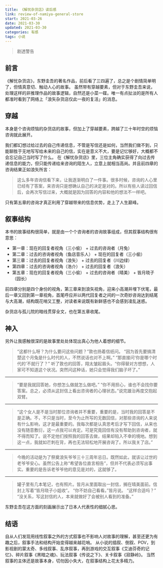 ```yaml
---
title: 《解忧杂货店》读后感
link: review-of-namiya-general-store
start: 2021-03-26
date: 2021-03-30
updated: 2021-03-30
categories: 有感
tags: 小说
---
```


> 剧透警告

<!-- more -->

## 前言

《解忧杂货店》，东野圭吾的著名作品，前后看了三四遍了，总之是个剧情简单明了，但情真意切、触动人心的故事。
虽然带有穿越要素，但对于东野圭吾来说，处理这样的非推理作品的故事逻辑，自然还是小菜一碟。唯一有点扯淡的是所有人都准时看到了网络上「浪矢杂货店仅此一夜的复活」的消息。

## 穿越

本身是个咨询烦恼的杂货店的故事，但加上了穿越要素，跨越了三十年时空的烦恼咨询就此展开。

我们都幻想过给过去的自己传递信息，不管是写信还是如何，当然我们做不到，只能聊胜于无地写写给未来的自己的信，实在是意义不大，要是记忆够好，大概都不会忘记自己当时写了什么。
在《解忧杂货店》里，三位主角确实获得了向过去传递信息的能力，但只能传递给来咨询的陌生人，立意上就相当高尚。并且前四章的咨询结果正如浪矢所言：

> 这么多年咨询信看下来，让我逐渐明白了一件事。很多时候，咨询的人心里已经有了答案，来咨询只是想确认自己的决定是对的。所以有些人读过回信后，会再次写信过来，大概就是因为回答的内容和他的想法不一样吧。

只有第五章的咨询才真正利用了穿越带来的信息优势，走上了人生巅峰。

## 叙事结构

本书的故事结构很简单，就是由一个个咨询者的咨询故事组成，但其叙事结构很有意思：

- 第一章：现在的回复者视角（三小偷） + 过去的咨询者（月兔）
- 第二章：过去的咨询者视角（鱼店音乐人） + 现在的回复者（三小偷）
- 第三章：过去的回复者视角（浪矢） + 过去的回复者（川边绿）
- 第四章：过去的咨询者视角（浩介） + 过去的回复者（浪矢）
- 第五章：现在的回复者视角（三小偷） + 过去的咨询者（晴美） + 皆月晓子（园长）

前四章分别是四个身份的视角，第三章来到浪矢视角，迎来小高潮并埋下伏笔，最后一章又回到第一章视角，首尾呼应并以两代回复者之间的一次奇妙咨询达到结尾与大高潮，结构既花哨又工整，对读者来说既有新鲜感也不会感到凌乱迷惑。

杂货店与孤儿院的暗线贯穿全文，也在第五章收尾。

## 神入

另外让我感触很深的是故事里处处体现出真心为他人着想的细节。

> “这都什么呀？为什么要问这些问题？”敦也扬着信纸问。
> “因为首先要搞清楚这个月兔是什么时代的人，不然说话也对不上啊。”
> “那直接问‘你是哪个时代的’不就行了？”
> 听了敦也的回答，翔太皱起眉头。“你得替对方想想，人家可不知道这个状况。突然问这种话，她只会觉得我们脑子坏了。”

---
> “要是我就回答她，你想怎么做就怎么做吧。”
> “你不用担心，谁也不会找你要答案。总之，必须从这封信上看出咨询者的心理状态。”说完雄治再度交抱起双臂。

---
> “这个女人是不是当时那位咨询者并不重要，重要的是，当时我的回答是不是正确。不，不只是当时，至今为止所写的无数回信，对那些咨询的人来说有什么影响，这才是最重要的。我每次都是认真思考后才写下回信，从来也没有随意敷衍，这一点我可以肯定。可是究竟回信有没有帮助到咨询者，就不得而知了。说不定他们按照我的回答去做，结果却陷入不幸的境地。想到这一点，我就如芒刺在背，再也无法轻松地开展咨询了。所以我关了店。”

---
> 今晚的活动是为了祭奠浪矢爷爷三十三周年忌日。既然如此，就该让过世的老爷爷安心。虽然公告上称“希望各位直言相告”，但并不代表必须写出事实。重要的是告诉老爷爷他的意见是对的，这就够了。

---
> 罐子里有几本笔记，也有照片。皆月从里面取出一封信，搁在晴美面前。信封上写着“皆月晓子小姐收”。
> “你不妨自己看看。”皆月说。
> “这样合适吗？”
> “没关系，写这封信的人，本来就做好了会被别人看到的准备。”

东野圭吾在这方面的刻画展示出了日本人代表性的细腻心思。

## 结语

自从人们发现用线性叙事之外的方式叙事也不影响人对故事的理解，甚至还更为有趣之后，叙事手法和结构开始变得越来越花哨。
从小说的插叙、倒叙、POV，到影视剧的蒙太奇、多线叙事、乱序叙事，再到游戏的交互叙事《艾迪芬奇的记忆》、碎片叙事《黑暗之魂》、玩法叙事《传说之下》、关卡叙事《寂静岭》。
当然叙事的主体还是故事本身，切勿因小失大，在叙事结构上花太多精力。
